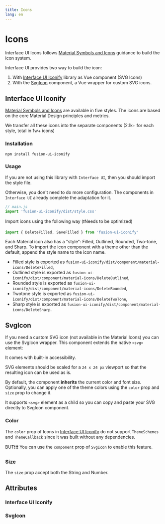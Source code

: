 ```yaml
---
title: Icons
lang: en
---
```


<script setup lang="ts">
  import iconProps from "../../../example/icon/description/en-icon-props.ts";
  import svgIconProps from "../../../example/icon/description/en-svgicon-props.ts";
</script>

# Icons

Interface UI Icons follows [Material Symbols and Icons](https://fonts.google.com/icons?icon.set=Material+Icons) guidance to build the icon system.

Interface UI provides two way to build the icon:
1. With [Interface UI Iconify](https://www.npmjs.com/package/fusion-ui-iconify) library as Vue component (SVG Icons)
2. With the [SvgIcon](#svgicon) component, a Vue wrapper for custom SVG icons.

## Interface UI Iconify

[Material Symbols and Icons](https://fonts.google.com/icons?icon.set=Material+Icons) are available in five styles. The icons are based on the core Material Design principles and metrics.

We transfer all these icons into the separate components (2.1k+ for each style, total in 1w+ icons)

### Installation

```shell
npm install fusion-ui-iconify
```

### Usage

If you are not using this library with `Interface UI`, then you should import the style file.

Otherwise, you don't need to do more configuration. The components in `Interface UI` already complete the adaptation for it.

```js
// main.js
import 'fusion-ui-iconify/dist/style.css'
```

Import icons using the following way (❗️Needs to be optimized)
```js
import { DeleteFilled, SaveFilled } from 'fusion-ui-iconify'
```

Each Material icon also has a "style": Filled, Outlined, Rounded, Two-tone, and Sharp. To import the icon component with a theme other than the default, append the style name to the icon name.

- Filled style is exported as `fusion-ui-iconify/dist/component/material-icons/DeleteFilled`,
- Outlined style is exported as `fusion-ui-iconify/dist/component/material-icons/DeleteOutlined`,
- Rounded style is exported as `fusion-ui-iconify/dist/component/material-icons/DeleteRounded`,
- Twotone style is exported as `fusion-ui-iconify/dist/component/material-icons/DeleteTwoTone`,
- Sharp style is exported as `fusion-ui-iconify/dist/component/material-icons/DeleteSharp`.

<demo src="../../../example/icon/basic.vue" />

## SvgIcon

If you need a custom SVG icon (not available in the Material Icons) you can use the SvgIcon wrapper. This component extends the native `<svg> ` element:

It comes with built-in accessibility.

SVG elements should be scaled for a `24 x 24 px` viewport so that the resulting icon can be used as is.

By default, the component **inherits** the current color and font size. Optionally, you can apply one of the theme colors using the `color` prop and `size` prop to change it.

It supports `<svg>` element as a child so you can copy and paste your SVG directly to SvgIcon component.

<demo src="../../../example/icon/svgicon.vue" />

### Color

The `color` prop of Icons in [Interface UI Iconify](https://www.npmjs.com/package/fusion-ui-iconify) do not support `ThemeSchemes` and `ThemeCallback` since it was built without any dependencies.

BUT❗️❗️❗️ You can use the `component` prop of `SvgIcon` to enable this feature.

<demo src="../../../example/icon/color.vue" />

### Size

The `size` prop accept both the String and Number.

<demo src="../../../example/icon/size.vue" />

## Attributes

### Interface UI Iconify

<table-block type="propsEn" :data="iconProps" />

### SvgIcon

<table-block type="propsEn" :data="svgIconProps" />
